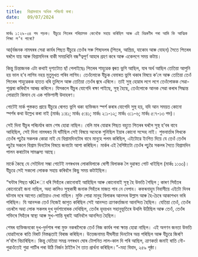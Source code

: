 ```yaml
---
title:  বিশ্ৰামবাৰে অধিক পৰিচৰ্যা কৰা।
date:   09/07/2024
---
```


`মাৰ্কঃ ১:২৯-৩৪ পদ পড়ক। যীচুৱে পিতৰৰ পৰিয়ালক কেনেকৈ সহায় কৰিছিল আৰু এই বিৱৰণীৰ পৰা আমি কি আত্মিক শিক্ষা ল’ব পাৰো?`

আ(ৰ্যজনক নামঘৰৰ সেৱা কাৰ্যৰ পিছত যীচুৱে তেওঁৰ সৰু শিষ্যদলৰ (পিতৰ, আন্দ্ৰিয়, যাকোব আৰু যোহন) সৈতে পিতৰৰ ঘৰলৈ যায় আৰু বিশ্ৰামদিনৰ বাকী সময়খিনি বন্ধ³ত্বপূৰ্ণ আহাৰ গ্ৰহণ কৰে আৰু একেলগে সময় কটায়।

কিন্তু চিন্তাজনক এটা কথাই দৃশ্যটোত ছাঁ পেলাইছেঃ পিতৰৰ শাহুৱেক জ্বৰত ভুগি আছিল, যাৰ অৰ্থ আছিল তেতিয়া আপুনি হয় ভাল হ’ব লাগিব নহয় মৃতুমুখত পৰিব লাগিব। তেওঁলোকে যীচুক বেমাৰত ভুগি থকাৰ বিষয়ে ক’লে আৰু তেতিয়া তেওঁ পিতৰৰ শাহুৱেকক হাতত ধৰি তুলিলে আৰু তেতিয়া তেওঁৰ জ্বৰে এৰিলে। তাই সুস্থ হোৱাৰ লগে লগে তেওঁলোকক সেৱা-শুশ্ৰূষা কৰিবলৈ আৰম্ভ কৰিলে। যিসকলে যীচুৰ যোগেদি ৰক্ষা পাইছে, সুস্থ হৈছে, তেওঁলোকে আনক সেৱা কৰাৰ সিদ্ধান্ত লোৱাটো কিমান যে এক শক্তিশালী উদাহৰণ।

গোটেই মাৰ্ক পুস্তকত প্ৰায়ে যীচুৱে ৰোগত ভুগি থকা ব্যক্তিজন স্পৰ্শ কৰাৰ যোগেদি সুস্থ হয়, যদি আন সময়ত কোনো স্পৰ্শৰ কথা উল্লেখ কৰা নাই (মাৰ্কঃ ১:৪১; মাৰ্কঃ ৫:৪১; মাৰ্কঃ ২:১-১২; মাৰ্কঃ ৩:১-৬; মাৰ্কঃ ৫:৭-১৩ পদ)।

সেই দিনা যীচুৰ পৰিচৰ্যাৰ কাম শেষ হোৱা নাছিল। বেলি মাৰ যোৱাৰ পিছত বহুতে পিতৰৰ ঘৰলৈ সুস্থ হ’বৰ বাবে আহিছিল, সেই দিনা নামঘৰত যি ঘটিছিল সেই বিষয়ে অনেকে শুনিছিল ইয়াৰ কোনো সন্দেহ নাই। শুভবাৰ্ত্তাৰ লিখকে তেওঁৰ পঢ়ুৱৈ সকলক কোৱা নাই যে বিশ্ৰামদিনটোৰ বাবে মানুহে পলম কৰিছিল, এইটোৱে ইংগিত দিয়ে যে তেওঁ তেওঁৰ পঢ়ুৱৈ সকলে বিশ্ৰাম দিনটোৰ বিষয়ে জনাটো আশা কৰিছিল। মাৰ্কৰ এই বৈশিষ্ট্যটো তেওঁৰ পঢ়ুৱৈ সকলৰ সৈতে বিশ্ৰামদিন পালন কৰাটোৰ সামঞ্জস্য আছে।

মাৰ্কে কৈছে যে সেইদিনা সন্ধা গোটেই নগৰখনৰ লোকবিলাকে ৰোগী বিলাকক লৈ দুৱাৰত গোট খাইছিল (মাৰ্কঃ ১:৩৩)। যীচুৱে সেই সকলো লোকক সহায় কৰিবলৈ কিছু সময় কটাইছিল।

“ঘন্টাৰ পিছত ঘKI×া ধৰি সিহঁতৰ কোনোবাই আহিছিল আৰু কোনোবাই সুস্থ হৈ উভতি গৈছিল ; কাৰণ সিহঁতৰ কোনোৱেই জনা নাছিল, অহা কালিও সুস্থকাৰী জনাক সিহঁতৰ মাজত পাব নে নেপাব। কফৰনাহুম নিবাসীয়ে এইটো দিনৰ ঘটনাৰ দৰে আগেত কেতিয়াও দেখা নাছিল। মুক্তি পোৱা মানুহ বিলাকৰ আনন্দৰ উল্লাস আৰু হৈ-চৈৰে আকাশখন ভৰি পৰিছিল। যি আনন্দক তেওঁ নিজেই জাগৃত কৰিছিল সেই আনন্দত ত্ৰাণকৰ্ত্তাজনা আনন্দিত হৈছিল। যেতিয়া তেওঁ, তেওঁৰ ওচৰলৈ অহা লোক সকলৰ দুখ দুৰ্দশাবোৰক দেখিছিল, তেওঁৰ হৃদয়খন সহানুভূতিৰে উথলি উঠিছিল আৰু তেওঁ, তেওঁৰ শক্তিৰে সিহঁতৰ স্বাস্থ্য আৰু সুখ-শান্তি ঘূৰাই আনিবলৈ আনন্দিত হৈছিল।

শেষৰ ব্যক্তিজনকো দুখ-দুৰ্দশাৰ পৰা মুক্ত নকৰালৈকে তেওঁ নিজ কাৰ্যৰ পৰা ক্ষান্ত হোৱা নাছিল। এই অগণন জনতা উভতি যোৱালৈকে ৰাতি বিৰাট নিস্তব্ধতাই বিৰাজ কৰিছিল। উত্তেজনাময় দীঘলীয়া দিনটোৰ অন্ত পৰিছিল আৰু যীচুৱে জিৰণি ল’বলৈ বিচাৰিছিল। কিন্তু যেতিয়া সমগ্ৰ নগৰখন ঘোৰ টোপনিত লাল-কাল দি পৰি আছিল, ত্ৰাণকৰ্ত্তা জনাই ৰাতি নৌ-পুৱাওঁতেই শুৱা পাটিৰ পৰা উঠি নিৰ্জন ঠাইলৈ গৈ তাত প্ৰাৰ্থনা কৰিছিল।”-মহা বিবাদ, ২৫৯ পৃষ্ঠা।